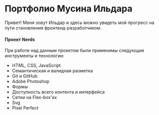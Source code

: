# Портфолио Мусина Ильдара
Привет! Меня зовут Ильдар и здесь можно увидеть мой прогресс на пути становления фронтенд-разработчиком.

#### Проект Nerds
При работе над данным проектом были применимы следующие инструменты и технологии:
- HTML, CSS, JavaScript
- Семантическая и валидная разметка
- Git и GitHub
- Adobe Photoshop
- Формы
- Доступность всего контента и интерфейса
- Сетки на Flex-box'ах
- Svg
- Pixel Perfect
